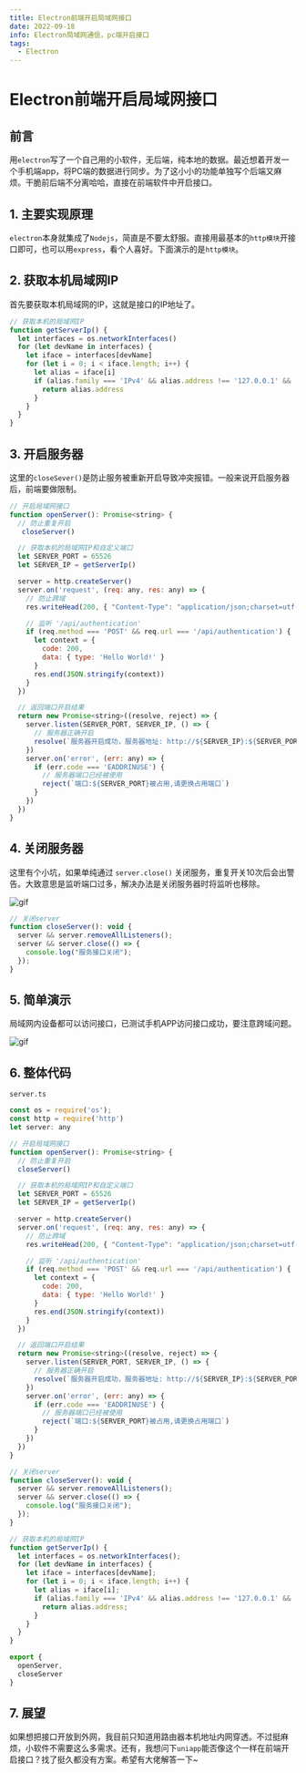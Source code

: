 ```yaml
---
title: Electron前端开启局域网接口
date: 2022-09-18
info: Electron局域网通信，pc端开启接口
tags:
  - Electron
---
```


# Electron前端开启局域网接口

## 前言

用`electron`写了一个自己用的小软件，无后端，纯本地的数据。最近想着开发一个手机端app，将PC端的数据进行同步。为了这小小的功能单独写个后端又麻烦。干脆前后端不分离哈哈，直接在前端软件中开启接口。

## 1. 主要实现原理

`electron`本身就集成了`Nodejs`，简直是不要太舒服。直接用最基本的`http模块`开接口即可，也可以用`express`，看个人喜好。下面演示的是`http模块`。

## 2. 获取本机局域网IP

首先要获取本机局域网的IP，这就是接口的IP地址了。

```js
// 获取本机的局域网IP
function getServerIp() {
  let interfaces = os.networkInterfaces()
  for (let devName in interfaces) {
    let iface = interfaces[devName]
    for (let i = 0; i < iface.length; i++) {
      let alias = iface[i]
      if (alias.family === 'IPv4' && alias.address !== '127.0.0.1' && !alias.internal) {
        return alias.address
      }
    }
  }
}
```

## 3. 开启服务器

这里的`closeSever()`是防止服务被重新开启导致冲突报错。一般来说开启服务器后，前端要做限制。

```js
// 开启局域网接口
function openServer(): Promise<string> {
  // 防止重复开启
   closeServer()

  // 获取本机的局域网IP和自定义端口
  let SERVER_PORT = 65526
  let SERVER_IP = getServerIp()

  server = http.createServer()
  server.on('request', (req: any, res: any) => {
    // 防止跨域
    res.writeHead(200, { "Content-Type": "application/json;charset=utf-8", "access-control-allow-origin": "*" })

    // 监听 '/api/authentication'
    if (req.method === 'POST' && req.url === '/api/authentication') {
      let context = {
        code: 200,
        data: { type: 'Hello World!' }
      }
      res.end(JSON.stringify(context))
    }
  })

  // 返回端口开启结果
  return new Promise<string>((resolve, reject) => {
    server.listen(SERVER_PORT, SERVER_IP, () => {
      // 服务器正确开启
      resolve(`服务器开启成功，服务器地址: http://${SERVER_IP}:${SERVER_PORT}`)
    })
    server.on('error', (err: any) => {
      if (err.code === 'EADDRINUSE') {
        // 服务器端口已经被使用
        reject(`端口:${SERVER_PORT}被占用,请更换占用端口`)
      }
    })
  })
}
```

## 4. 关闭服务器

这里有个小坑，如果单纯通过 `server.close()` 关闭服务，重复开关10次后会出警告。大致意思是监听端口过多，解决办法是关闭服务器时将监听也移除。

![gif](https://gitee.com/dai-guanhua/pic-go/blob/master/img/2022/electron-network/electron-network1.png)

```js
// 关闭server
function closeServer(): void {
  server && server.removeAllListeners();
  server && server.close(() => {
    console.log("服务接口关闭");
  });
}
```

## 5. 简单演示

局域网内设备都可以访问接口，已测试手机APP访问接口成功，要注意跨域问题。

![gif](https://gitee.com/dai-guanhua/pic-go/blob/master/img/2022/electron-network/electron-network2.gif)

## 6. 整体代码

`server.ts`

```js
const os = require('os');
const http = require('http')
let server: any

// 开启局域网接口
function openServer(): Promise<string> {
  // 防止重复开启
  closeServer()

  // 获取本机的局域网IP和自定义端口
  let SERVER_PORT = 65526
  let SERVER_IP = getServerIp()

  server = http.createServer()
  server.on('request', (req: any, res: any) => {
    // 防止跨域
    res.writeHead(200, { "Content-Type": "application/json;charset=utf-8", "access-control-allow-origin": "*" })

    // 监听 '/api/authentication'
    if (req.method === 'POST' && req.url === '/api/authentication') {
      let context = {
        code: 200,
        data: { type: 'Hello World!' }
      }
      res.end(JSON.stringify(context))
    }
  })

  // 返回端口开启结果
  return new Promise<string>((resolve, reject) => {
    server.listen(SERVER_PORT, SERVER_IP, () => {
      // 服务器正确开启
      resolve(`服务器开启成功，服务器地址: http://${SERVER_IP}:${SERVER_PORT}`)
    })
    server.on('error', (err: any) => {
      if (err.code === 'EADDRINUSE') {
        // 服务器端口已经被使用
        reject(`端口:${SERVER_PORT}被占用,请更换占用端口`)
      }
    })
  })
}

// 关闭server
function closeServer(): void {
  server && server.removeAllListeners();
  server && server.close(() => {
    console.log("服务接口关闭");
  });
}

// 获取本机的局域网IP
function getServerIp() {
  let interfaces = os.networkInterfaces();
  for (let devName in interfaces) {
    let iface = interfaces[devName];
    for (let i = 0; i < iface.length; i++) {
      let alias = iface[i];
      if (alias.family === 'IPv4' && alias.address !== '127.0.0.1' && !alias.internal) {
        return alias.address;
      }
    }
  }
}

export {
  openServer,
  closeServer
}
```

## 7. 展望

如果想把接口开放到外网，我目前只知道用路由器本机地址内网穿透。不过挺麻烦，小软件不需要这么多需求。还有，我想问下`uniapp`能否像这个一样在前端开启接口？找了挺久都没有方案。希望有大佬解答一下~
